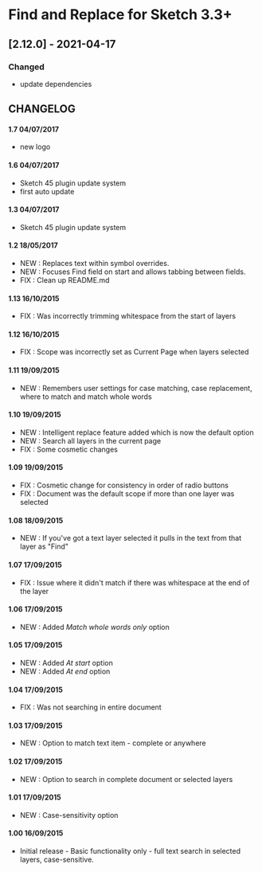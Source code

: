 # Find and Replace for Sketch 3.3+


## [2.12.0] - 2021-04-17

### Changed

- update dependencies

## CHANGELOG

#### 1.7 04/07/2017

* new logo

#### 1.6 04/07/2017

* Sketch 45 plugin update system
* first auto update

#### 1.3 04/07/2017

* Sketch 45 plugin update system

#### 1.2 18/05/2017

* NEW : Replaces text within symbol overrides.
* NEW : Focuses Find field on start and allows tabbing between fields.
* FIX : Clean up README.md

#### 1.13 16/10/2015

* FIX : Was incorrectly trimming whitespace from the start of layers

#### 1.12 16/10/2015

* FIX : Scope was incorrectly set as Current Page when layers selected

#### 1.11 19/09/2015

* NEW : Remembers user settings for case matching, case replacement, where to match and match whole words

#### 1.10 19/09/2015

* NEW : Intelligent replace feature added which is now the default option
* NEW : Search all layers in the current page
* FIX : Some cosmetic changes

#### 1.09 19/09/2015

* FIX : Cosmetic change for consistency in order of radio buttons
* FIX : Document was the default scope if more than one layer was selected

#### 1.08 18/09/2015

* NEW : If you've got a text layer selected it pulls in the text from that layer as "Find"

#### 1.07 17/09/2015

* FIX : Issue where it didn't match if there was whitespace at the end of the layer

#### 1.06 17/09/2015

* NEW : Added *Match whole words only* option

#### 1.05 17/09/2015

* NEW : Added *At start* option
* NEW : Added *At end* option

#### 1.04 17/09/2015

* FIX : Was not searching in entire document

#### 1.03 17/09/2015

* NEW : Option to match text item - complete or anywhere

#### 1.02 17/09/2015

* NEW : Option to search in complete document or selected layers

#### 1.01 17/09/2015

* NEW : Case-sensitivity option

#### 1.00 16/09/2015

* Initial release - Basic functionality only - full text search in selected layers, case-sensitive.
